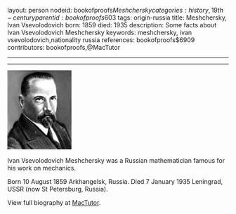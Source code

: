 layout: person
nodeid: bookofproofs$Meshchersky
categories: history,19th-century
parentid: bookofproofs$603
tags: origin-russia
title: Meshchersky, Ivan Vsevolodovich
born: 1859
died: 1935
description: Some facts about Ivan Vsevolodovich Meshchersky
keywords: meshchersky, ivan vsevolodovich,nationality russia
references: bookofproofs$6909
contributors: bookofproofs,@MacTutor

---


---

![Meshchersky.jpg](https://github.com/bookofproofs/bookofproofs.github.io/blob/main/_sources/_assets/images/portraits/Meshchersky.jpg?raw=true)

Ivan Vsevolodovich Meshchersky was a Russian mathematician famous for his work on mechanics.

Born 10 August 1859 Arkhangelsk, Russia. Died 7 January 1935 Leningrad, USSR (now St Petersburg, Russia).


View full biography at [MacTutor](https://mathshistory.st-andrews.ac.uk/Biographies/Meshchersky/).